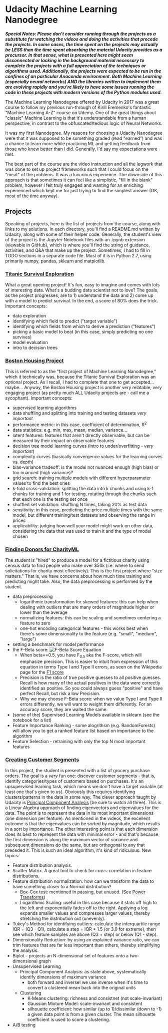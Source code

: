 # Udacity Machine Learning Nanodegree

_**Special Notes:  Please don't consider running through the projects as a substitute for watching the videos and doing the activities that precede the projects.  In some cases, the time spent on the projects may actually be LESS than the time spent absorbing the material Udacity provides as a precursor.  In that sense, what is presented here might seem disconnected or lacking in the background material necessary to complete the projects with a full appreciation of the techniques or algorithms used.  Additionally, the projects were expected to be run in the confines of an particular Anaconda environment.  Both Machine Learning (especially neural networks) AND the libraries written to implement them are evolving rapidly and you're likely to have some issues running the code in these projects with modern versions of the Python modules used.**_

The Machine Learning Nanodegree offered by Udacity in 2017 was a great course to follow my previous run-through of Kirill Eremenko's fantastic "Machine Learning A-Z" course on Udemy.  One of the great things about "classic" Machine Learning is that it's understandable from a human perspective, in contrast to the obfuscated/tedious logic of Neural Networks.

It was my first Nanodegree.  My reasons for choosing a Udacity Nanodegree were that it was supposed to be something graded (read "earned") and was a chance to learn more while practicing ML and getting feedback from those who knew better than I did.  Generally, I'd say my expectations were met.

The best part of the course are the video instruction and all the legwork that was done to set up project frameworks such that I could focus on the "meat" of the problems.  It was a luxurious experience.  The downside of this approach is that sometimes it can feel like a simplistic, "fill in the blank" problem, however I felt truly engaged and wanting for an enriching experienced which kept me for just trying to find the simplest answer (OK, most of the time anyway).

## Projects
Speaking of projects, here is the list of projects from the course, along with links to my solutions.  In each directory, you'll find a README.md written by Udacity, along with some of their helper code.  Generally, the student's view of the project is the Jupyter Notebook files with an .ipynb extension (viewable in GitHub), which is where you'll find the string of guidance, activities, and Q&A that make up the project.  Sometimes, I had to fill in TODO sections in a separate code file.  Most of it is in Python 2.7, using primarily numpy, pandas, sklearn and matplotlib.

### [Titanic Survival Exploration](./titanic_survival_exploration)
What a great opening project!  It's fun, easy to imagine and comes with lots of interesting data.  What's a budding data scientist not to love?  The goals, as the project progresses, are to 1) understand the data and 2) come up with a model to predict survival.  In the end, a score of 80% does the trick.
Important concepts:
 - data exploration
 - identifying which field to predict ("target variable")
 - identifying which fields from which to derive a prediction ("features")
 - picking a basic model to beat (in this case, simply predicting no one survives)
 - model evaluation
 - intro to decision trees

### [Boston Housing Project](./boston_housing)
This is referred to as the "first project of Machine Learning Nanodegree," which it technically was, because the Titanic Survival Exploration was an optional project.  As I recall, I had to complete that one to get accepted... maybe...  Anyway, the Boston Housing project is another very relatable, very engaging project (as pretty much ALL Udacity projects are - call me a sycophant).
Important concepts:
 - supervised learning algorithms
 - data shuffling and splitting into training and testing datasets *very important*
 - performance metric:  in this case, coefficient of determination, R<sup>2</sup>
 - data statistics: e.g. min, max, mean, median, variance...
 - latent features:  features that aren't directly observable, but can be measured by their impact on observable features
 - decision tree model learning curves (intro to under/overfitting - *very important*)
 - complexity curves (basically convergence values for the learning curves vs. depth)
 - bias-variance tradeoff:  is the model not nuanced enough (high bias) or too nuanced (high variance)?
 - grid search: training multiple models with different hyperparameter values to find the best ones
 - k-fold cross-validation:  splitting the data into k chunks and using k-1 chunks for training and 1 for testing, rotating through the chunks such that each one is the testing set once
 - shuffled set validation:  shuffling N times, taking 20% as test data
 - sensitivity:  in this case, predicting the price multiple times with the same model, but different training/test datasets and observing the range in prices
 - applicability:  judging how well your model might work on other data, considering the data that was used to train it and the type of model chosen

### [Finding Donors for CharityML](./finding_donors)
The student is "hired" to produce a model for a fictitious charity using census data to find people who make over $50k (i.e. where to send solicitations for charity most effectively).  This is the first project where "size matters."  That is, we have concerns about how much time training and predicting might take.  Also, the data preprocessing is performed by the student.
 - data preprocessing
   - logarithmic transformation for skewed features:  this can help when dealing with outliers that are many orders of magnitude higher or lower than the average
   - normalizing features:  this can be scaling and sometimes centering a feature to zero
   - one-hot encoding categorical features - this works best when there's some dimensionality to the feature (e.g. "small", "medium", "large")
 - setting a benchmark for model performance
 - the F-Beta score:  ![F-Beta Score Equation](https://render.githubusercontent.com/render/math?math=F_%7B%5Cbeta%7D%20%3D%20%281%20%2B%20%5Cbeta%5E2%29%20%5Ccdot%20%5Cfrac%7Bprecision%20%5Ccdot%20recall%7D%7B%5Cleft%28%20%5Cbeta%5E2%20%5Ccdot%20precision%20%5Cright%29%20%2B%20recall%7D&mode=display)
   - When beta==0.5, you have F<sub>0.5</sub> aka the F-score, which will emphasize precision.  This is easier to intuit from expression of this equation in terms Type I and Type II errors, as seen on the Wikipedia page for the [F1 score](https://en.wikipedia.org/wiki/F1_score)
   - Precision is the ratio of true positive guesses to all positive guesses.  Recall is how many of the actual positives in the data were correctly identified as positive.  So you could always guess "positive" and have perfect Recall, but risk a low Precision.
   - Why we may choose F-Beta score:  when we value Type I and Type II errors differently, we will want to weight them differently.  For an accuracy score, they are waited the same.
 - (some of the) Supervised Learning Models available in sklearn (see the notebook for a list)
 - Feature Importance Ranking - some alogrithsm (e.g. RandomForests) will allow you to get a ranked feature list based on importance to the algorithm
 - Feature Selection - retraining with only the top N most important features

### [Creating Customer Segments](./customer_segments)
In this project, the student is presented with a list of grocery purchase orders.  The goal is a *very* fun one:  discover customer segments - that is, identify categories/types of customers based on purchases.  It's an upsupervised learning task, which means we don't have a target variable (at least one that's given to us). Obviously this requires identifying clusters/patterns in the data in some way.  The clever approach taught by Udacity is [Principal Component Analysis](https://www.youtube.com/watch?v=kw9R0nD69OU) (be sure to watch all three).  This is a Linear Algebra approach of finding eigenvectors and eigenvalues for the data.  The point is to represent the data in its most important dimensions (one dimension per feature).  As mentioned in the videos, the excellent outcome is that the eigenvalues can be sorted by magnitude, which results in a sort by importance.  The other interesting point is that each dimension does its best to represent the data with minimal error - and that's because the first dimension is along the maximum vector of variance and subsequent dimensions do the same, but are orthogonal to any that preceded it.  This is such an ideal algorithm, it's kind of ridiculous.  New topics:
 - Feature distribution analysis.
 - Scatter Matrix.  A great tool to check for cross-correlation in feature distributions.
 - Feature distribution normalization:  how can we transform the data to have something closer to a Normal distribution?
   - Box-Cox test: mentioned in passing, but unused. (See [Power Transforms](https://en.wikipedia.org/wiki/Power_transform#Box%E2%80%93Cox_transformation))
   - Logarithmic Scaling:  useful in this case because it stats off high to the left and exponentially fades off to the right.  Applying a log expands smaller values and compresses larger values, thereby stretching the distribution out (unevenly).
 - Tukey's Method for identifying outliers:  calculate the interquartile range IQR = (Q3 - Q1), calculate a step = IQR * 1.5 (or 3.0 for extreme), then see which feature samples are above (Q3 + step) or below (Q1 - step).
 - Dimensionality Reduction:  by using an explained variance ratio, we can trim features that are far less important than others, thereby simplifying the analysis.
 - Biplot - projects an N-dimensional set of features onto a two-dimensional graph
 - Unsupervised Learning
   - Principal Component Analysis: as state above, systematically identify dimensions of maximum variance
     - both forward and inverse!  we use inverse when it's time to convert a clustered mean back into the original units
   - Clustering
     - K-Means clustering:  richness and consistnet (not scale-invariant)
     - Gaussian Mixture Model:  scale-invariant and consistent
     - silhouette coefficient:  how similar (up to 1)/dissimilar (down to -1) a given data point is from a given cluster.  The mean silhouette coefficient is used to score a clustering.
 - A/B testing
